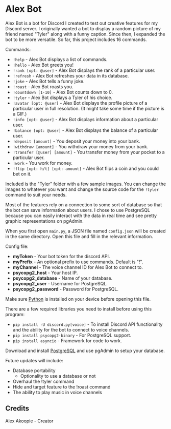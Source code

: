# Alex Bot

Alex Bot is a bot for Discord I created to test out creative features for my Discord server. I originally wanted a bot to display a random picture of my friend named "Tyler" along with a funny caption. Since then, I expanded the bot to be more versatile. So far, this project includes 16 commands.

Commands:
* `!help` - Alex Bot displays a list of commands.
* `!hello` - Alex Bot greets you!
* `!rank [opt: @user]` - Alex Bot displays the rank of a particular user.
* `!refresh` - Alex Bot refreshes your data in its database.
* `!joke` - Alex Bot tells a funny joke.
* `!roast` - Alex Bot roasts you.
* `!countdown [1-10]` - Alex Bot counts down to 0.
* `!tyler` - Alex Bot displays a Tyler of his choice.
* `!avatar [opt: @user]` - Alex Bot displays the profile picture of a particular user in full resolution. (It might take some time if the picture is a GIF.)
* `!info [opt: @user]` - Alex Bot displays information about a particular user.
* `!balance [opt: @user]` - Alex Bot displays the balance of a particular user.
* `!deposit [amount]` - You deposit your money into your bank.
* `!withdraw [amount]` - You withdraw your money from your bank.
* `!transfer [@user] [amount]` - You transfer money from your pocket to a particular user.
* `!work` - You work for money.
* `!flip [opt: h/t] [opt: amount]` - Alex Bot flips a coin and you could bet on it.

Included is the "Tyler" folder with a few sample images. You can change the images to whatever you want and change the source code for the `!tyler` command to suit your needs.

Most of the features rely on a connection to some sort of database so that the bot can save information about users. I chose to use PostgreSQL because you can easily interact with the data in real time and see pretty graphic representations on pgAdmin.

When you first open `main.py`, a JSON file named `config.json` will be created in the same directory. Open this file and fill in the relevant information.

Config file:
* **myToken** - Your bot token for the discord API.
* **myPrefix** - An optional prefix to use commands. Default is "!".
* **myChannel** - The voice channel ID for Alex Bot to connect to.
* **psycopg2_host** - Your host IP.
* **psycopg2_database** - Name of your database.
* **psycopg2_user** - Username for PostgreSQL.
* **psycopg2_password** - Password for PostgreSQL.

Make sure [Python](https://www.python.org/downloads/ "Download Python from www.python.org") is installed on your device before opening this file.

There are a few required libraries you need to install before using this program:
* `pip install -U discord.py[voice]` - To install Discord API functionality and the ability for the bot to connect to voice channels.
* `pip install psycopg2-binary` - For PostgreSQL support.
* `pip install asyncio` - Framework for code to work.

Download and install [PostgreSQL](https://www.postgresql.org/ "Visit www.postgresql.org") and use pgAdmin to setup your database.

Future updates will include:
* Database portability
    * Optionality to use a database or not
* Overhaul the !tyler command
* Hide and target feature to the !roast command
* The ability to play music in voice channels

## Credits

Alex Akoopie - Creator